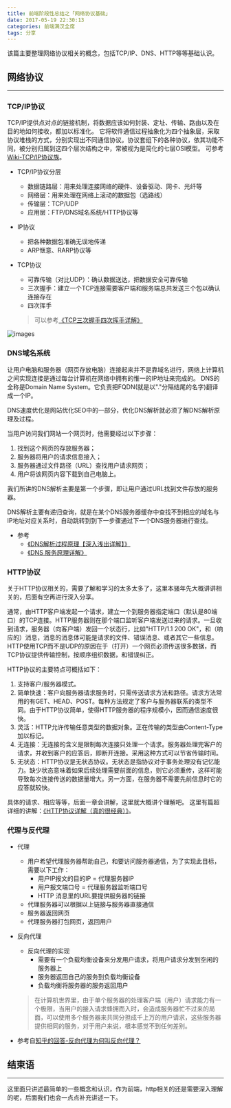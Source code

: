 ```yaml
---
title: 前端阶段性总结之「网络协议基础」
date: 2017-05-19 22:30:13
categories: 前端满汉全席
tags: 分享
---
```

该篇主要整理网络协议相关的概念，包括TCP/IP、DNS、HTTP等等基础认识。
<!--more-->

## 网络协议
---
### TCP/IP协议
TCP/IP提供点对点的链接机制，将数据应该如何封装、定址、传输、路由以及在目的地如何接收，都加以标准化。
它将软件通信过程抽象化为四个抽象层，采取协议堆栈的方式，分别实现出不同通信协议。协议套组下的各种协议，依其功能不同，被分别归属到这四个层次结构之中，常被视为是简化的七层OSI模型。
可参考[Wiki-TCP/IP协议族](https://zh.wikipedia.org/zh-hans/TCP/IP%E5%8D%8F%E8%AE%AE%E6%97%8F)。

- TCP/IP协议分层
  - 数据链路层：用来处理连接网络的硬件、设备驱动、网卡、光纤等
  - 网络层：用来处理在网络上滚动的数据包（选路线）
  - 传输层：TCP/UDP
  - 应用层：FTP/DNS域名系统/HTTP协议等

- IP协议
  - 把各种数据包准确无误地传递
  - ARP惬意、RARP协议等

- TCP协议
  - 可靠传输（对比UDP）：确认数据送达，把数据安全可靠传输
  - 三次握手：建立一个TCP连接需要客户端和服务端总共发送三个包以确认连接存在
  - 四次挥手
  > 可以参考[《TCP三次握手四次挥手详解》](http://www.cnblogs.com/zmlctt/p/3690998.html)

![images](https://github-imglib-1255459943.cos.ap-chengdu.myqcloud.com/0_131271823564Rx.gif)

### DNS域名系统
让用户电脑和服务器（网页存放电脑）连接起来并不是靠域名进行，网络上计算机之间实现连接是通过每台计算机在网络中拥有的惟一的IP地址来完成的。
DNS的全称是Domain Name System。它负责把FQDN(就是以"."分隔结尾的名字)翻译成一个IP。

DNS速度优化是网站优化SEO中的一部分，优化DNS解析就必须了解DNS解析原理及过程。

当用户访问我们网站一个网页时，他需要经过以下步骤：
1. 找到这个网页的存放服务器；
2. 服务器将用户的请求信息接入；
3. 服务器通过文件路径（URL）查找用户请求网页；
4. 用户将该网页内容下载到自己电脑上。

我们所讲的DNS解析主要是第一个步骤，即让用户通过URL找到文件存放的服务器。

DNS解析主要有递归查询，就是在某个DNS服务器缓存中查找不到相应的域名与IP地址对应关系时，自动跳转到到下一步骤通过下一个DNS服务器进行查找。

- 参考
  - [《DNS解析过程原理【深入浅出详解】》](http://www.ecdoer.com/post/dns.html)
  - [《DNS 服务原理详解》](http://www.jianshu.com/p/4394aaf97492)

### HTTP协议
关于HTTP协议相关的，需要了解和学习的太多太多了，这里本骚年先大概讲讲相关的，后面有空再进行深入分享。

通常，由HTTP客户端发起一个请求，建立一个到服务器指定端口（默认是80端口）的TCP连接。HTTP服务器则在那个端口监听客户端发送过来的请求。一旦收到请求，服务器（向客户端）发回一个状态行，比如"HTTP/1.1 200 OK"，和（响应的）消息，消息的消息体可能是请求的文件、错误消息、或者其它一些信息。
HTTP使用TCP而不是UDP的原因在于（打开）一个网页必须传送很多数据，而TCP协议提供传输控制，按顺序组织数据，和错误纠正。

HTTP协议的主要特点可概括如下：
1. 支持客户/服务器模式。
2. 简单快速：客户向服务器请求服务时，只需传送请求方法和路径。请求方法常用的有GET、HEAD、POST。每种方法规定了客户与服务器联系的类型不同。由于HTTP协议简单，使得HTTP服务器的程序规模小，因而通信速度很快。
3. 灵活：HTTP允许传输任意类型的数据对象。正在传输的类型由Content-Type加以标记。
4. 无连接：无连接的含义是限制每次连接只处理一个请求。服务器处理完客户的请求，并收到客户的应答后，即断开连接。采用这种方式可以节省传输时间。
5. 无状态：HTTP协议是无状态协议。无状态是指协议对于事务处理没有记忆能力。缺少状态意味着如果后续处理需要前面的信息，则它必须重传，这样可能导致每次连接传送的数据量增大。另一方面，在服务器不需要先前信息时它的应答就较快。

具体的请求、相应等等，后面一章会讲解，这里就大概讲个理解吧。
这里有篇超详细的讲解：[《HTTP协议详解（真的很经典）》](http://www.cnblogs.com/li0803/archive/2008/11/03/1324746.html)。

### 代理与反代理
- 代理
  - 用户希望代理服务器帮助自己，和要访问服务器通信，为了实现此目标，需要以下工作：
    - 用户IP报文的目的IP = 代理服务器IP
    - 用户报文端口号 = 代理服务器监听端口号
    - HTTP 消息里的URL要提供服务器的链接
  - 代理服务器可以根据以上链接与服务器直接通信
  - 服务器返回网页
  - 代理服务器打包网页，返回用户

- 反向代理
  - 反向代理的实现
    - 需要有一个负载均衡设备来分发用户请求，将用户请求分发到空闲的服务器上
    - 服务器返回自己的服务到负载均衡设备
    - 负载均衡将服务器的服务返回用户
  > 在计算机世界里，由于单个服务器的处理客户端（用户）请求能力有一个极限，当用户的接入请求蜂拥而入时，会造成服务器忙不过来的局面，可以使用多个服务器来共同分担成千上万的用户请求，这些服务器提供相同的服务，对于用户来说，根本感觉不到任何差别。

- 参考自[知乎的回答-反向代理为何叫反向代理？](https://www.zhihu.com/question/24723688)

## 结束语
-----
这里面只讲述最简单的一些概念和认识，作为前端，http相关的还是需要深入理解的呢，后面我们也会一点点补充讲述一下。